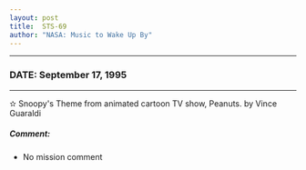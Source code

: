 ```yaml
---
layout: post
title:  STS-69
author: "NASA: Music to Wake Up By"
---
```


----
### DATE: September 17, 1995
----
✫ Snoopy's Theme from animated cartoon TV show, Peanuts. by Vince Guaraldi

##### Comment:
* No mission comment
